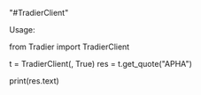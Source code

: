 "#TradierClient"

Usage:

from Tradier import TradierClient

t = TradierClient(<API KEY>, True)
res = t.get_quote("APHA")

print(res.text)

